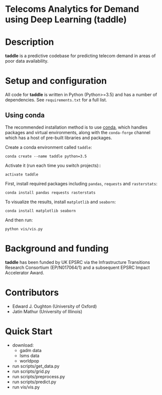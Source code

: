 Telecoms Analytics for Demand using Deep Learning (taddle)
===========================================

Description
===========
**taddle** is a predictive codebase for predicting telecom demand in areas of poor data
availability.


Setup and configuration
=======================

All code for **taddle** is written in Python (Python>=3.5) and has a number of dependencies.
See `requirements.txt` for a full list.

Using conda
-----------

The recommended installation method is to use [conda](http://conda.pydata.org/miniconda.html),
which handles packages and virtual environments,
along with the `conda-forge` channel which has a host of pre-built libraries and packages.

Create a conda environment called `taddle`:

    conda create --name taddle python=3.5

Activate it (run each time you switch projects)::

    activate taddle

First, install required packages including `pandas`,  `requests` and `rasterstats`:

    conda install pandas requests rasterstats

To visualize the results, install `matplotlib` and `seaborn`:

    conda install matplotlib seaborn

And then run:

    python vis/vis.py

Background and funding
======================

**taddle** has been funded by UK EPSRC via the Infrastructure Transitions Research
Consortium (EP/N017064/1) and a subsequent EPSRC Impact Accelerator Award.

Contributors
============
- Edward J. Oughton (University of Oxford)
- Jatin Mathur (University of Illinois)

Quick Start
===========
- download:
    - gadm data
    - lsms data
    - worldpop
- run scripts/get_data.py
- run scripts/grid.py
- run scripts/preprocess.py
- run scripts/predict.py
- run vis/vis.py
